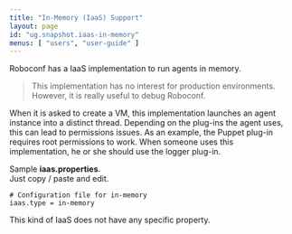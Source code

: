 ```yaml
---
title: "In-Memory (IaaS) Support"
layout: page
id: "ug.snapshot.iaas-in-memory"
menus: [ "users", "user-guide" ]
---
```


Roboconf has a IaaS implementation to run agents in memory.    

> This implementation has no interest for production environments.  
> However, it is really useful to debug Roboconf.

When it is asked to create a VM, this implementation launches an agent instance into
a distinct thread. Depending on the plug-ins the agent uses, this can lead to permissions issues.
As an example, the Puppet plug-in requires root permissions to work. When someone uses this
implementation, he or she should use the logger plug-in.  

Sample **iaas.properties**.  
Just copy / paste and edit.

``` properties
# Configuration file for in-memory
iaas.type = in-memory
```

This kind of IaaS does not have any specific property.
